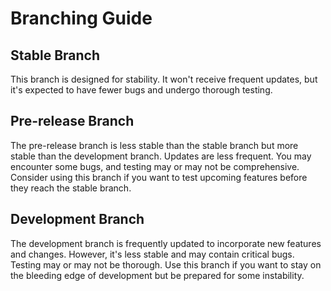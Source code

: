 # Branching Guide

## Stable Branch
This branch is designed for stability. It won't receive frequent updates, but it's expected to have fewer bugs and undergo thorough testing.

## Pre-release Branch
The pre-release branch is less stable than the stable branch but more stable than the development branch. Updates are less frequent. You may encounter some bugs, and testing may or may not be comprehensive. Consider using this branch if you want to test upcoming features before they reach the stable branch.

## Development Branch
The development branch is frequently updated to incorporate new features and changes. However, it's less stable and may contain critical bugs. Testing may or may not be thorough. Use this branch if you want to stay on the bleeding edge of development but be prepared for some instability.
